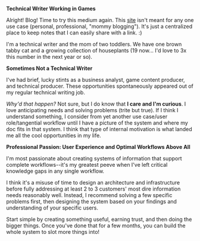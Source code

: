 **Technical Writer Working in Games**

Alright! Blog! Time to try this medium again.
This [site](2025/06/21/about-this-blog.html) isn't meant for any one use case (personal, professional, "mommy blogging"). It's just a centralized place to keep notes that I can easily share with a link. :)

I'm a technical writer and the mom of two toddlers. We have one brown tabby cat and a growing collection of houseplants (19 now... I'd love to 3x this number in the next year or so). 


**Sometimes Not a Technical Writer**

I've had brief, lucky stints as a business analyst, game content producer, and technical producer. These opportunities spontaneously appeared out of my regular technical writing job. 

_Why'd that happen?_ Not sure, but I do know that **I care and I'm curious**. I love anticipating needs and solving problems (trite but true). If I think I understand something, I consider from yet another use case/user role/tangential workflow until I have a picture of the system and where my doc fits in that system. I think that type of internal motivation is what landed me all the cool opportunities in my life. 


**Professional Passion: User Experience and Optimal Workflows Above All**

I'm most passionate about creating systems of information that support complete workflows--it's my greatest peeve when I've left critical knowledge gaps in any single workflow.

I think it's a misuse of time to design an architecture and infrastructure before fully addressing at least 2 to 3 customers' most dire information needs reasonably well. Instead, I recommend solving a few specific problems first, then designing the system based on your findings and understanding of your specific users. 

Start simple by creating something useful, earning trust, and then doing the bigger things. Once you've done that for a few months, you can build the whole system to slot more things into!